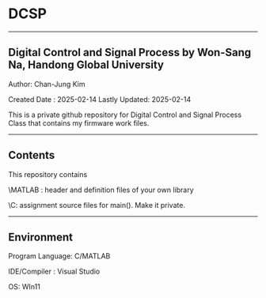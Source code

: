 # DCSP
<hr>

## Digital Control and Signal Process by Won-Sang Na, Handong Global University
Author: Chan-Jung Kim

Created Date  : 2025-02-14
Lastly Updated: 2025-02-14

This is a private github repository for Digital Control and Signal Process Class that contains my firmware work files.
<hr>

## Contents
This repository contains

\MATLAB : header and definition files of your own library

\C: assignment source files for main(). Make it private.
<hr>

## Environment
Program Language: C/MATLAB

IDE/Compiler : Visual Studio

OS: WIn11
